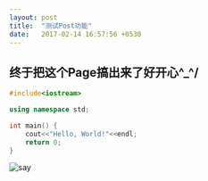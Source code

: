 ```yaml
---
layout: post
title:  "测试Post功能"
date:   2017-02-14 16:57:56 +0530
---
```


## 终于把这个Page搞出来了好开心\^_^/

```c++
#include<iostream>

using namespace std;

int main() {
	cout<<"Hello, World!"<<endl;
	return 0;
}
```

![say](http://pic.baike.soso.com/p/20140317/20140317173046-2137283813.jpg)
